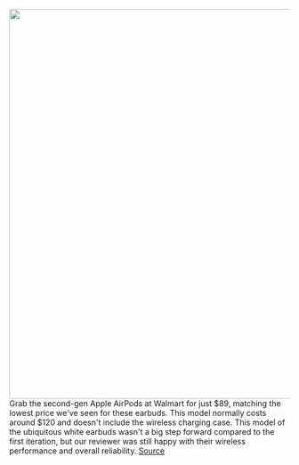 <img src='https://cdn.vox-cdn.com/thumbor/nrQFYFpAA61JfmQnSBtIAXkyKPc=/0x0:2040x1360/1200x800/filters:focal(857x517:1183x843)/cdn.vox-cdn.com/uploads/chorus_image/image/70127041/akrales_190327_3315_0012.0.jpg' width='700px' /><br/>
Grab the second-gen Apple AirPods at Walmart for just $89, matching the lowest price we've seen for these earbuds. This model normally costs around $120 and doesn't include the wireless charging case. This model of the ubiquitous white earbuds wasn't a big step forward compared to the first iteration, but our reviewer was still happy with their wireless performance and overall reliability.
<a href='https://www.theverge.com/good-deals/2021/11/11/22774231/apple-airpods-samsung-tv-soundbar-bose-headphones-steelseries-deal-sale'> Source <a/>